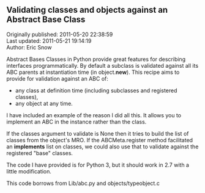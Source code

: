 ## Validating classes and objects against an Abstract Base Class  
Originally published: 2011-05-20 22:38:59  
Last updated: 2011-05-21 19:14:19  
Author: Eric Snow  
  
Abstract Bases Classes in Python provide great features for describing interfaces programmatically.  By default a subclass is validated against all its ABC parents at instantiation time (in object.__new__).  This recipe aims to provide for validation against an ABC of:

- any class at definition time (including subclasses and registered classes),
- any object at any time.

I have included an example of the reason I did all this.  It allows you to implement an ABC in the instance rather than the class.

If the classes argument to validate is None then it tries to build the list of classes from the object's MRO.  If the ABCMeta.register method facilitated an __implements__ list on classes, we could also use that to validate against the registered "base" classes.


The code I have provided is for Python 3, but it should work in 2.7 with a little modification.

This code borrows from Lib/abc.py and objects/typeobject.c